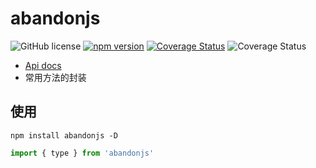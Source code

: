 # abandonjs

![GitHub license](https://img.shields.io/badge/license-MIT-blue.svg) [![npm version](https://img.shields.io/npm/v/abandonjs.svg?style=flat)](https://www.npmjs.com/package/abandonjs)
  <a href="https://codecov.io/github/vuejs/vue?branch=dev"><img src="https://img.shields.io/codecov/c/github/vuejs/vue/dev.svg?sanitize=true" alt="Coverage Status"></a>
 <img src="https://img.shields.io/codecov/c/github/abandonjs/check-it-type/dev.svg?sanitize=true" alt="Coverage Status">

- [Api docs](https://guanruihua.github.io/OpenSource/abandonjs/index.html#/)
- 常用方法的封装

## 使用

```shell
npm install abandonjs -D
```

```js
import { type } from 'abandonjs'
```
